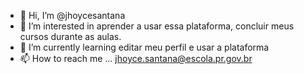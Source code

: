 - 👋 Hi, I’m @jhoycesantana
- 👀 I’m interested in aprender a usar essa plataforma, concluir meus cursos durante as aulas.
- 🌱 I’m currently learning editar meu perfil e usar a plataforma
- 📫 How to reach me ... jhoyce.santana@escola.pr.gov.br

<!---
ycesantana/jhoycesantana isjho a ✨ special ✨ repository because its `README.md` (this file) appears on your GitHub profile.
You can click the Preview link to take a look at your changes.


https://media.tenor.com/hPTu2bPtVIYAAAAC/anya-forger-anya.gif
